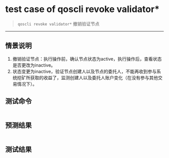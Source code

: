 # test case of qoscli revoke validator*

> `qoscli revoke validator*` 撤销验证节点

---

## 情景说明

1. 撤销验证节点：执行操作前，确认节点状态为active，执行操作后，查看状态是否更改为inactive。
2. 状态变更为inactive，验证节点创建人以及节点的委托人，不能再收到参与系统挖矿所获取的收益了，监测创建人以及委托人账户变化（在没有参与其他交易情况下）。

## 测试命令

```bash

```

## 预测结果

```bash

```

## 测试结果

```bash

```
